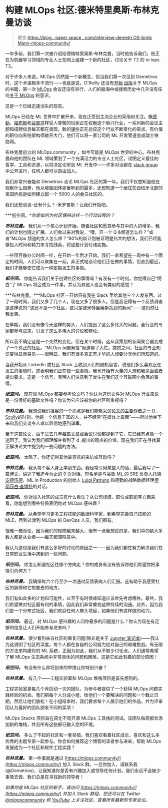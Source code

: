 # 构建 MLOps 社区:德米特里奥斯·布林克曼访谈

> 原文:[https://blog . paper space . com/interview-demetri OS-brink Mann-mlops-community/](https://blog.paperspace.com/interview-demetrios-brinkmann-mlops-community/)

一年多前，我们第一次被介绍给德梅特里奥斯·布林克曼，当时他告诉我们，他正在为机器学习领域的专业人士在网上组建一个新的社区，讨论关于 T2 的 m lops T3。

对于许多人来说，MLOps 仍然是一个新概念，但当我们第一次见到 Demetrios 时，这个术语根本不流行——也就是说，O'Reilly 还没有[开始](https://www.amazon.com/dp/1492083291) [出版](https://www.amazon.com/dp/1098115783)关于 MLOps 的书籍，第一次 [MLOps](https://mlopsworld.com/) 会议还没有举行，人们的脑海中或搜索历史中几乎没有任何[关于 MLOps](https://trends.google.com/trends/explore?date=2020-01-01%202021-05-18&geo=US&q=mlops) 的意识。

这是一个已经迅速消失的现实。

MLOps 已经在 ML 世界中扩散开来，现在正受到主流企业的采用和关注。像[德勤](https://www2.deloitte.com/us/en/insights/focus/tech-trends/2021/mlops-industrialized-ai.html)、[福布斯](https://www.forbes.com/sites/tomtaulli/2020/08/01/mlops-what-you-need-to-know/?sh=7bd475661214)和[谷歌](https://cloud.google.com/architecture/mlops-continuous-delivery-and-automation-pipelines-in-machine-learning)这样受人尊敬的玩家正在权衡这个新兴行业，一系列新的会议主题和招聘信息每天都在涌现，新的[课件](https://www.coursera.org/specializations/machine-learning-engineering-for-production-mlops)正在适应这个行业不断变化的需求。有价值的职位向系统架构师敞开大门，他们可以将一家公司的 ML 开发管道变成瑞士铁路网。

布林克曼创立的 MLOps.community ，如今可能是 MLOps 世界的中心。布林克曼和他的团队在 ML 领域策划了一个充满活力的专业人士社区，试图定义最佳的哲学、工具和资源，以将决定论带到 ML 开发中——许多对话都在 [slack group](https://mlops.community/) 中公开进行，任何人都可以自由加入。

我们非常兴奋能和 Demetrios 谈论 MLOps 社区的第一年。我们不仅想知道他在观察什么趋势，他从哪些团体那里听到的最多，还想知道一个居住在西班牙北部的美国侨民是如何建立起一个 5000 人的会员社区的。

我们还想谈谈-还有什么？-米罗普斯！让我们开始吧。

***纸空间。**你是如何为社区保持这样一个行动议程的？*

***布林克曼。*** 我们从一个核心计划开始，随着社区和愿意参与其中的人的增多，我们的计划也随之扩展。人们会过来对我说，“嘿，开一个 Q &频道怎么样？”或者“MLOps 频道的女人怎么样？”90%的新计划被证明是伟大的想法，我们已经能够投入时间和精力来寻找线索，将这些计划付诸实施。

一些项目像办公时间一样，在开始一年后才开始。我们一直希望在一周中有一个固定的时间，人们可以聚集在一起，非正式地谈论他们正在做的事情，但直到最近，我们才能够使它成为一种定期发生的事情。

***纸空间。*** 你能告诉我们关于创建社区的事情吗？有没有一个时刻，你觉得自己“明白”了 MLOps 将会成为一件事，并认为其他人也会有类似的感觉？

***布林克曼。***MLOps 社区一开始只有我在 Slack 里给其他三个人发东西。过了一段时间，我们又多了几个人，现在又多了很多人。但是我记得有一个反馈调查是这样说的:“这还不是一个社区，这只是德米特里奥斯策划的新闻”——这仍然让我发笑。

在早期，我们没有像今天这样的势头，人们提出了这么多伟大的问题，全行业的专家都参与进来，引发了这么多伟大的讨论和辩论。

所以我不确定这是一个突然的变化，但在某个时候，这从我策划的新闻聚合器变成了一个真正的社区。“MLOps 问题解答”频道帮了大忙。突然之间，社区的专业知识变得显而易见——很明显，我们有很多真正有才华的人想要分享他们所知道的。

当我开始从 LinkedIn 或社区 Slack 上收到人们的随机留言，说他们多么喜欢正在发生的事情时，这表明我们正在做一些事情。我也开始有大量的人想和我见面或者提出要求。这是一个信号，表明人们注意到了发生在我们这个互联网小角落的事情。

***纸空间。*** 现在谈 MLOps 都要参考[论文](https://papers.nips.cc/paper/2015/file/86df7dcfd896fcaf2674f757a2463eba-Paper.pdf)吗？你认为这份文件对 MLOps 行业来说是一份很好的基础文件吗？你认为它应该被你的社区所重视吗？

***布林克曼。*** 我想说我们播客的一个亮点是我们能够[采访论文的主要作者之一 D . Scully](https://youtu.be/cvfTVHlYad8)的时刻。他是一个信息丰富的人，并不经常“在媒体上露面”——所以他坐下来和我们交谈令人难以置信地感到谦卑。

至于这篇论文，由于过去几年每篇文章或会议讨论都提到了它，它已经有点像一个迷因了。我认为我们都理解并看到了 d .提出的观点的价值，现在我们正在寻找真正解决论文中提到的一些问题的方法。

***纸空间。*** 太酷了。你还记得其他最喜欢的采访或互动吗？

***布林克曼。*** 我从每个客人身上学到东西。我经常引用某些人的话，最后我写了一篇博文，讲述了我迄今为止的 9 次对话。短名单是与谷歌 ML 的 SRE 负责人[托德·安德伍德](https://youtu.be/Fu87cHHfOE4)、ML in Production 的创始人 [Luigi Patruno](https://youtu.be/ShBod1yXUeg) 和德勤的战略数据经理[伊丽莎白·查博特](https://youtu.be/Vctskw7WY20)的对话。

***纸空间。*** 你对加入社区的成员有什么看法？从公司规模、职位或职能等方面来看，你能想到哪些特质表明你对 MLOps 感兴趣？

***布林克曼。*** 从希望学习更多工程技能的数据科学家，到希望完善自己技能的 MLE，再到过渡到 MLOps 的 DevOps 人员，我们都有。

很难一概而论，因为我们的规模越来越大，但有一点我想说的是，我们中的绝大多数人都是从业者——每天都深陷其中。

我认为这也是我们有这么多好的讨论的原因之一——因为我们都在努力解决我们在日常职业生活中遇到的一些问题。

***纸空间。*** 你怎么知道社区往哪个方向走？你的成员有没有告诉你他们希望你把事情引向何方？

***布林克曼。*** 我确保每六个月至少一次通过反馈表向人们汇报。这有助于我感受社区的脉搏和它想要去的地方。

我们有如此多的计划和可能性，以至于有时很难知道应该优先考虑哪些。最终，我们希望做对社区最有利的事情，因此我们非常重视这种持续的沟通。此外，因为我们是一个分布式社区，我们欢迎任何人带头项目，如果他们有这样做的动力。

***纸空间。*** 最近，对 MLOps 感兴趣的人问你最多的问题是什么？你认为现在有足够的信息让人们开始参与进来吗？

***布林克曼。*** 很少看到来自社区的重复问题(除非是关于 [Jupyter 笔记本](https://medium.com/mlops-community/jupyter-notebooks-in-production-4e0d38803251?source=friends_link&sk=a4d74bf4d7f8821101ef39fce9eb3ab5))——我认为这说明了社区的深度。每个人都在各自的公司努力应对自己的艰难挑战。有无限的方法来构建你的 ML 系统，正因为如此，我们从不缺少讨论点。人们通常希望了解 MLOps 生态系统中非常具体的问题和困难。这是它如此有趣的部分原因！

***纸空间。*** 有没有什么即将到来的举措让你特别兴奋？

***布林克曼。*** 有几个——工程实验室和 MLOps 堆栈项目是首先想到的。

工程实验室是每几个月启动一次的团队，为参与者提供了一个获得 MLOps 问题实践经验的机会。我们把每个人分成小组，给他们一个要解决的问题和一个截止日期，然后让他们放松！在小组结束时，我们要求每个人展示他们的作品，并为评审团认为最好的团队颁发不同的奖项！

MLOps Stacks 项目旨在简化不同开源 MLOps 工具栈的测试。该团队每周都会添加新的堆栈，并且所有这些都已融入您的环境。

***纸空间。*** 多么了不起的社区和一套举措。我们喜欢看着社区成长，喜欢和这么多优秀的主题专家一起参与。你会如何推荐这个博客的读者参与进来，帮助 MLOps 发展成为一个社区和软件工程实践？

***布林克曼。*** 第一件事就是通过 [https://mlops.community/](https://mlops.community/) 加入 Slack 群。一旦你加入，请联系我(@Demetrios)，让我知道你是否有兴趣加入或领导任何计划。我们永远不会缺少事情去做，我们总是在寻找新的领导者！

*如果你是 MLOps 社区的新手，请访问 [https://mlops.community/](https://mlops.community/) 并加入 Slack 群组。您还可以在 Twitter [@mlopscommunity](https://twitter.com/mlopscommunity) 和 [YouTube](https://www.youtube.com/channel/UCG6qpjVnBTTT8wLGBygANOQ) 上关注社区，查看所有最新的专家会议。*